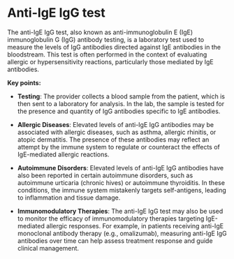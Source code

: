 # Anti-IgE IgG test

The anti-IgE IgG test, also known as anti-immunoglobulin E (IgE) immunoglobulin G (IgG) antibody testing, is a laboratory test used to measure the levels of IgG antibodies directed against IgE antibodies in the bloodstream. This test is often performed in the context of evaluating allergic or hypersensitivity reactions, particularly those mediated by IgE antibodies.

**Key points:**

* **Testing**: The provider collects a blood sample from the patient, which is then sent to a laboratory for analysis. In the lab, the sample is tested for the presence and quantity of IgG antibodies specific to IgE antibodies.

* **Allergic Diseases**: Elevated levels of anti-IgE IgG antibodies may be associated with allergic diseases, such as asthma, allergic rhinitis, or atopic dermatitis. The presence of these antibodies may reflect an attempt by the immune system to regulate or counteract the effects of IgE-mediated allergic reactions.

* **Autoimmune Disorders**: Elevated levels of anti-IgE IgG antibodies have also been reported in certain autoimmune disorders, such as autoimmune urticaria (chronic hives) or autoimmune thyroiditis. In these conditions, the immune system mistakenly targets self-antigens, leading to inflammation and tissue damage.

* **Immunomodulatory Therapies**: The anti-IgE IgG test may also be used to monitor the efficacy of immunomodulatory therapies targeting IgE-mediated allergic responses. For example, in patients receiving anti-IgE monoclonal antibody therapy (e.g., omalizumab), measuring anti-IgE IgG antibodies over time can help assess treatment response and guide clinical management.
